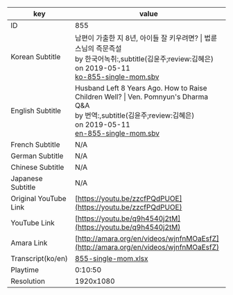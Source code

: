 |  key  |  value  |
|-------|---------|
| ID            | 855 |
| Korean Subtitle | 남편이 가출한 지 8년, 아이들 잘 키우려면? \| 법륜스님의 즉문즉설<br>by 한국어녹취:,subtitle(김윤주;review:김혜은)<br>on 2019-05-11<br>[ko-855-single-mom.sbv](https://github.com/jungtosociety/dharma-qna/raw/master/sub/855/ko-855-single-mom.sbv)<br>|
| English Subtitle | Husband Left 8 Years Ago.  How to Raise Children Well? \| Ven. Pomnyun's Dharma Q&A<br>by 번역:,subtitle(김윤주;review:김혜은)<br>on 2019-05-11<br>[en-855-single-mom.sbv](https://github.com/jungtosociety/dharma-qna/raw/master/sub/855/en-855-single-mom.sbv)<br>|
| French Subtitle | N/A |
| German Subtitle | N/A |
| Chinese Subtitle | N/A |
| Japanese Subtitle | N/A |
| Original YouTube Link  | [https://youtu.be/zzcfPQdPUOE](https://youtu.be/zzcfPQdPUOE) |
| YouTube Link  | [https://youtu.be/q9h4540j2tM](https://youtu.be/q9h4540j2tM) |
| Amara Link    | [http://amara.org/en/videos/wjnfnMOaEsfZ](http://amara.org/en/videos/wjnfnMOaEsfZ) |
| Transcript(ko/en) | [855-single-mom.xlsx](https://github.com/jungtosociety/dharma-qna/raw/master/sub/855/855-single-mom.xlsx) |
| Playtime | 0:10:50 |
| Resolution | 1920x1080|
